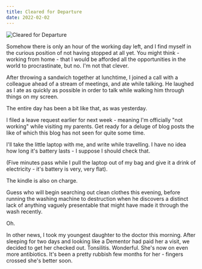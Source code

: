 ```yaml
---
title: Cleared for Departure
date: 2022-02-02
---
```


![Cleared for Departure](https://source.unsplash.com/d34DtRp1bqo/1600x900)

Somehow there is only an hour of the working day left, and I find myself in the curious position of not having stopped at all yet. You might think - working from home - that I would be afforded all the opportunities in the world to procrastinate, but no. I'm not that clever.

After throwing a sandwich together at lunchtime, I joined a call with a colleague ahead of a stream of meetings, and ate while talking. He laughed as I ate as quickly as possible in order to talk while walking him through things on my screen.

The entire day has been a bit like that, as was yesterday.

I filed a leave request earlier for next week - meaning I'm officially "not working" while visiting my parents. Get ready for a deluge of blog posts the like of which this blog has not seen for quite some time.

I'll take the little laptop with me, and write while travelling. I have no idea how long it's battery lasts - I suppose I should check that.

(Five minutes pass while I pull the laptop out of my bag and give it a drink of electricity - it's battery is very, very flat).

The kindle is also on charge.

Guess who will begin searching out clean clothes this evening, before running the washing machine to destruction when he discovers a distinct lack of anything vaguely presentable that might have made it through the wash recently.

Oh.

In other news, I took my youngest daughter to the doctor this morning. After sleeping for two days and looking like a Dementor had paid her a visit, we decided to get her checked out. Tonsilitis. Wonderful. She's now on even more antibiotics. It's been a pretty rubbish few months for her - fingers crossed she's better soon.